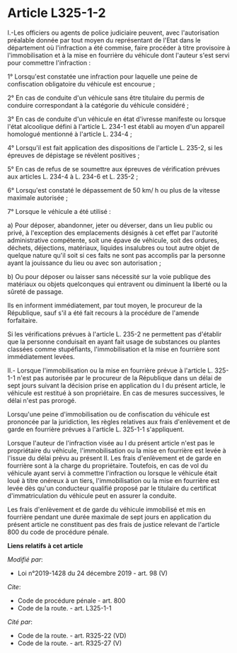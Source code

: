 # Article L325-1-2

I.-Les officiers ou agents de police judiciaire peuvent, avec l'autorisation préalable donnée par tout moyen du représentant
de l'Etat dans le département où l'infraction a été commise, faire procéder à titre provisoire à l'immobilisation et à la
mise en fourrière du véhicule dont l'auteur s'est servi pour commettre l'infraction :

1° Lorsqu'est constatée une infraction pour laquelle une peine de confiscation obligatoire du véhicule est encourue ;

2° En cas de conduite d'un véhicule sans être titulaire du permis de conduire correspondant à la catégorie du véhicule
considéré ;

3° En cas de conduite d'un véhicule en état d'ivresse manifeste ou lorsque l'état alcoolique défini à l'article L. 234-1 est
établi au moyen d'un appareil homologué mentionné à l'article L. 234-4 ;

4° Lorsqu'il est fait application des dispositions de l'article L. 235-2, si les épreuves de dépistage se révèlent
positives ;

5° En cas de refus de se soumettre aux épreuves de vérification prévues aux articles L. 234-4 à L. 234-6 et L. 235-2 ;

6° Lorsqu'est constaté le dépassement de 50 km/ h ou plus de la vitesse maximale autorisée ;

7° Lorsque le véhicule a été utilisé :

a) Pour déposer, abandonner, jeter ou déverser, dans un lieu public ou privé, à l'exception des emplacements désignés à cet
effet par l'autorité administrative compétente, soit une épave de véhicule, soit des ordures, déchets, déjections, matériaux,
liquides insalubres ou tout autre objet de quelque nature qu'il soit si ces faits ne sont pas accomplis par la personne ayant
la jouissance du lieu ou avec son autorisation ;

b) Ou pour déposer ou laisser sans nécessité sur la voie publique des matériaux ou objets quelconques qui entravent ou
diminuent la liberté ou la sûreté de passage.

Ils en informent immédiatement, par tout moyen, le procureur de la République, sauf s'il a été fait recours à la procédure de
l'amende forfaitaire.

Si les vérifications prévues à l'article L. 235-2 ne permettent pas d'établir que la personne conduisait en ayant fait usage
de substances ou plantes classées comme stupéfiants, l'immobilisation et la mise en fourrière sont immédiatement levées.

II.- Lorsque l'immobilisation ou la mise en fourrière prévue à l'article L. 325-1-1 n'est pas autorisée par le procureur de
la République dans un délai de sept jours suivant la décision prise en application du I du présent article, le véhicule est
restitué à son propriétaire. En cas de mesures successives, le délai n'est pas prorogé.

Lorsqu'une peine d'immobilisation ou de confiscation du véhicule est prononcée par la juridiction, les règles relatives aux
frais d'enlèvement et de garde en fourrière prévues à l'article L. 325-1-1 s'appliquent.

Lorsque l'auteur de l'infraction visée au I du présent article n'est pas le propriétaire du véhicule, l'immobilisation ou la
mise en fourrière est levée à l'issue du délai prévu au présent II. Les frais d'enlèvement et de garde en fourrière sont à la
charge du propriétaire. Toutefois, en cas de vol du véhicule ayant servi à commettre l'infraction ou lorsque le véhicule
était loué à titre onéreux à un tiers, l'immobilisation ou la mise en fourrière est levée dès qu'un conducteur qualifié
proposé par le titulaire du certificat d'immatriculation du véhicule peut en assurer la conduite.

Les frais d'enlèvement et de garde du véhicule immobilisé et mis en fourrière pendant une durée maximale de sept jours en
application du présent article ne constituent pas des frais de justice relevant de l'article 800 du code de procédure pénale.

**Liens relatifs à cet article**

_Modifié par_:

  - Loi n°2019-1428 du 24 décembre 2019 - art. 98 (V)

_Cite_:

  - Code de procédure pénale - art. 800
  - Code de la route. - art. L325-1-1

_Cité par_:

  - Code de la route. - art. R325-22 (VD)
  - Code de la route. - art. R325-27 (V)
